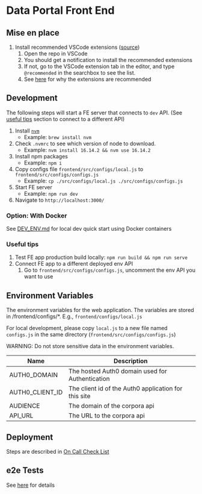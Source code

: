 # Data Portal Front End

## Mise en place

1. Install recommended VSCode extensions ([source](https://dev.to/askrishnapravin/recommend-vs-code-extensions-to-your-future-teammates-4gkb))
   1. Open the repo in VSCode
   1. You should get a notification to install the recommended extensions
   1. If not, go to the VSCode extension tab in the editor, and type `@recommended` in the searchbox to see the list.
   1. See [here](https://docs.google.com/document/d/1qveZszisGdH6FvP5XI6y5re93A0ZI9aX_k45veiyWMY/edit#bookmark=id.cdwlzmjo98io) for why the extensions are recommended

## Development

The following steps will start a FE server that connects to `dev` API. (See [useful tips](#useful-tips) section to connect to a different API)

1. Install [`nvm`](https://github.com/nvm-sh/nvm)
   - Example: `brew install nvm`
1. Check `.nvmrc` to see which version of node to download.
   - Example: `nvm install 16.14.2 && nvm use 16.14.2`
1. Install npm packages
   - Example: `npm i`
1. Copy configs file `frontend/src/configs/local.js` to `frontend/src/configs/configs.js`
   - Example: `cp ./src/configs/local.js ./src/configs/configs.js`
1. Start FE server
   - Example: `npm run dev`
1. Navigate to `http://localhost:3000/`

### Option: With Docker

See [DEV_ENV.md](DEV_ENV.md) for local dev quick start using Docker containers

### Useful tips

1. Test FE app production build locally: `npm run build && npm run serve`
1. Connect FE app to a different deployed env API
   1. Go to `frontend/src/configs/configs.js`, uncomment the env API you want to use

## Environment Variables

The environment variables for the web application. The variables are stored in /frontend/configs/\*. E.g., `frontend/configs/local.js`

For local development, please copy `local.js` to a new file named `configs.js`
in the same directory (`frontend/src/configs/configs.js`)

WARNING: Do not store sensitive data in the environment variables.

| Name            | Description                                          |
| --------------- | ---------------------------------------------------- |
| AUTH0_DOMAIN    | The hosted Auth0 domain used for Authentication      |
| AUTH0_CLIENT_ID | The client id of the Auth0 application for this site |
| AUDIENCE        | The domain of the corpora api                        |
| API_URL         | The URL to the corpora api                           |

## Deployment

Steps are described in [On Call Check List](https://docs.google.com/document/d/1G2NTjXTJJeHyhqvnyzYmcO0Um24Ph0dCLUyMIWZvLfg/edit#)

## e2e Tests

See [here](tests/README.md) for details
